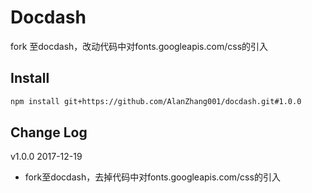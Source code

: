 # Docdash
fork 至docdash，改动代码中对fonts.googleapis.com/css的引入

## Install

```bash
npm install git+https://github.com/AlanZhang001/docdash.git#1.0.0
```


## Change Log

v1.0.0 2017-12-19
- fork至docdash，去掉代码中对fonts.googleapis.com/css的引入